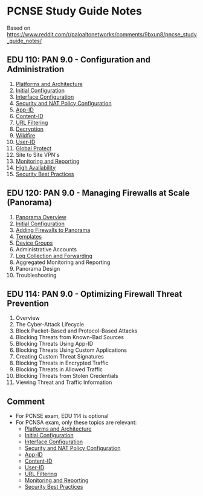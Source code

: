# PCNSE Study Guide Notes

Based on https://www.reddit.com/r/paloaltonetworks/comments/9bxun8/pncse_study_guide_notes/

## EDU 110: PAN 9.0 - Configuration and Administration
1.  [Platforms and Architecture](Platforms-and-Architecture.md)
2.  [Initial Configuration](Initial-Configuration.md)
3.  [Interface Configuration](Interface-Configuration.md)
4.  [Security and NAT Policy Configuration](Security-and-NAT-Policy-Configuration.md)
5.  [App-ID](App-ID.md)
6.  [Content-ID](Content-ID.md)
7.  [URL Filtering](URL-Filtering.md)
8.  [Decryption](Decryption.md)
9.  [Wildfire](Wildfire.md)
10. [User-ID](User-ID.md)
11. [Global Protect](Global-Protect.md)
12. Site to Site VPN's
13. [Monitoring and Reporting](Monitoring-and-Reporting.md)
14. [High Availability](High-Availability.md)
15. [Security Best Practices](Security-Best-Practices.md)

## EDU 120: PAN 9.0 - Managing Firewalls at Scale (Panorama)
1.  [Panorama Overview](Panorama-Overview.md)
2.  [Initial Configuration](Panorama-Initial-Configuration.md)
3.  [Adding Firewalls to Panorama](Adding-Firewalls-to-Panorama.md)
4.  [Templates](Panorama-Templates.md)
5.  [Device Groups](Panorama-Device-Groups.md)
6.  Administrative Accounts
7.  [Log Collection and Forwarding](Log-Collection-and-Forwarding.md)
8.  Aggregated Monitoring and Reporting
9.  Panorama Design
10. Troubleshooting

## EDU 114: PAN 9.0 - Optimizing Firewall Threat Prevention
1.  Overview
2.  The Cyber-Attack Lifecycle
3.  Block Packet-Based and Protocol-Based Attacks
4.  Blocking Threats from Known-Bad Sources
5.  Blocking Threats Using App-ID
6.  Blocking Threats Using Custom Applications
7.  Creating Custom Threat Signatures
8.  Blocking Threats in Encrypted Traffic
9.  Blocking Threats in Allowed Traffic
10. Blocking Threats from Stolen Credentials
11. Viewing Threat and Traffic Information

## Comment
* For PCNSE exam, EDU 114 is optional
* For PCNSA exam, only these topics are relevant:
  * [Platforms and Architecture](Platforms-and-Architecture.md)
  * [Initial Configuration](Initial-Configuration.md)
  * [Interface Configuration](Interface-Configuration.md)
  * [Security and NAT Policy Configuration](Security-and-NAT-Policy-Configuration.md)
  * [App-ID](App-ID.md)
  * [Content-ID](Content-ID.md)
  * [User-ID](User-ID.md)
  * [URL Filtering](URL-Filtering.md)
  * [Monitoring and Reporting](Monitoring-and-Reporting.md)
  * [Security Best Practices](Security-Best-Practices.md)
